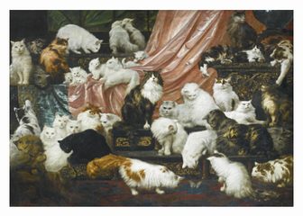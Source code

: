 ![victorian pussy galore](https://raw.githubusercontent.com/katieamazing/pussybot/master/N09417-40_web.jpg)
